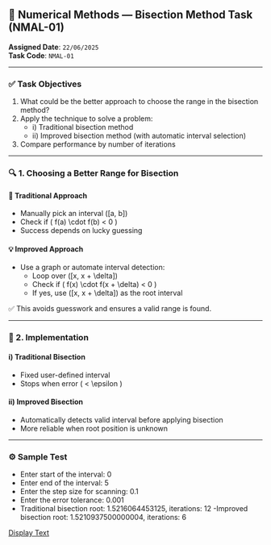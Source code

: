 ## 📘 Numerical Methods — Bisection Method Task (NMAL-01)

**Assigned Date**: `22/06/2025`  
**Task Code**: `NMAL-01`

---

### ✅ Task Objectives

1. What could be the better approach to choose the range in the bisection method?  
2. Apply the technique to solve a problem:  
   - i) Traditional bisection method  
   - ii) Improved bisection method (with automatic interval selection)  
3. Compare performance by number of iterations  

---

### 🔍 1. Choosing a Better Range for Bisection

#### 📌 Traditional Approach
- Manually pick an interval \([a, b]\)
- Check if \( f(a) \cdot f(b) < 0 \)
- Success depends on lucky guessing

#### 💡 Improved Approach
- Use a graph or automate interval detection:
  - Loop over \([x, x + \delta]\)
  - Check if \( f(x) \cdot f(x + \delta) < 0 \)
  - If yes, use \([x, x + \delta]\) as the root interval

✅ This avoids guesswork and ensures a valid range is found.

---

### 🧪 2. Implementation

#### i) Traditional Bisection
- Fixed user-defined interval
- Stops when error \( < \epsilon \)

#### ii) Improved Bisection
- Automatically detects valid interval before applying bisection
- More reliable when root position is unknown

---

### ⚙️ Sample Test

- Enter start of the interval: 0
- Enter end of the interval: 5
- Enter the step size for scanning: 0.1
- Enter the error tolerance: 0.001
- Traditional bisection root: 1.5216064453125, iterations: 12
-Improved bisection root: 1.5210937500000004, iterations: 6

[Display Text](NAML-01.py)
